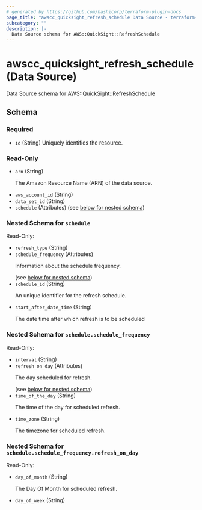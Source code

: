 ```yaml
---
# generated by https://github.com/hashicorp/terraform-plugin-docs
page_title: "awscc_quicksight_refresh_schedule Data Source - terraform-provider-awscc"
subcategory: ""
description: |-
  Data Source schema for AWS::QuickSight::RefreshSchedule
---
```


# awscc_quicksight_refresh_schedule (Data Source)

Data Source schema for AWS::QuickSight::RefreshSchedule



<!-- schema generated by tfplugindocs -->
## Schema

### Required

- `id` (String) Uniquely identifies the resource.

### Read-Only

- `arn` (String) <p>The Amazon Resource Name (ARN) of the data source.</p>
- `aws_account_id` (String)
- `data_set_id` (String)
- `schedule` (Attributes) (see [below for nested schema](#nestedatt--schedule))

<a id="nestedatt--schedule"></a>
### Nested Schema for `schedule`

Read-Only:

- `refresh_type` (String)
- `schedule_frequency` (Attributes) <p>Information about the schedule frequency.</p> (see [below for nested schema](#nestedatt--schedule--schedule_frequency))
- `schedule_id` (String) <p>An unique identifier for the refresh schedule.</p>
- `start_after_date_time` (String) <p>The date time after which refresh is to be scheduled</p>

<a id="nestedatt--schedule--schedule_frequency"></a>
### Nested Schema for `schedule.schedule_frequency`

Read-Only:

- `interval` (String)
- `refresh_on_day` (Attributes) <p>The day scheduled for refresh.</p> (see [below for nested schema](#nestedatt--schedule--schedule_frequency--refresh_on_day))
- `time_of_the_day` (String) <p>The time of the day for scheduled refresh.</p>
- `time_zone` (String) <p>The timezone for scheduled refresh.</p>

<a id="nestedatt--schedule--schedule_frequency--refresh_on_day"></a>
### Nested Schema for `schedule.schedule_frequency.refresh_on_day`

Read-Only:

- `day_of_month` (String) <p>The Day Of Month for scheduled refresh.</p>
- `day_of_week` (String)
